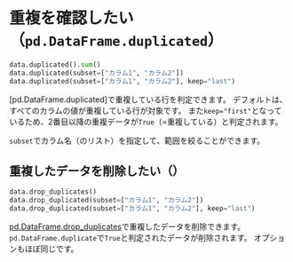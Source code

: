 # 重複を確認したい（``pd.DataFrame.duplicated``）

```python
data.duplicated().sum()
data.duplicated(subset=["カラム1", "カラム2"])
data.duplicated(subset=["カラム1", "カラム2"], keep="last")
```

[pd.DataFrame.duplicated]で重複している行を判定できます。
デフォルトは、すべてのカラムの値が重複している行が対象です。
また``keep="first"``となっているため、2番目以降の重複データが``True``（=重複している）と判定されます。

``subset``でカラム名（のリスト）を指定して、範囲を絞ることができます。

## 重複したデータを削除したい（）

```python
data.drop_duplicates()
data.drop_duplicated(subset=["カラム1", "カラム2"])
data.drop_duplicated(subset=["カラム1", "カラム2"], keep="last")
```

[pd.DataFrame.drop_duplicates](https://pandas.pydata.org/pandas-docs/stable/reference/api/pandas.DataFrame.drop_duplicates.html)で重複したデータを削除できます。
``pd.DataFrame.duplicate``で``True``と判定されたデータが削除されます。
オプションもほぼ同じです。
